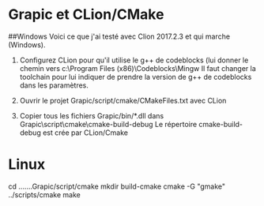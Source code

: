 
# Grapic et CLion/CMake

##Windows
Voici ce que j'ai testé avec Clion 2017.2.3 et qui marche (Windows).

1. Configurez CLion pour qu'il utilise le g++ de codeblocks (lui donner le chemin vers c:\Program Files (x86)\Codeblocks\Mingw
Il faut changer la toolchain pour lui indiquer de prendre la version de g++ de codeblocks dans les paramètres.

2. Ouvrir le projet Grapic/script/cmake/CMakeFiles.txt avec CLion
3. Copier tous les fichiers Grapic/bin/*.dll dans  Grapic\script\cmake\cmake-build-debug
Le répertoire cmake-build-debug est crée par CLion/Cmake


# Linux

cd .......Grapic/script/cmake
mkdir build-cmake
cmake -G "gmake" ../scripts/cmake
make
